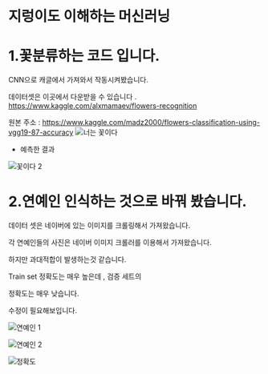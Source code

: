 # 지렁이도 이해하는 머신러닝

# 1.꽃분류하는 코드 입니다.

  CNN으로 캐글에서 가져와서 작동시켜봤습니다.
  
  데이터셋은 이곳에서 다운받을 수 있습니다 . 
  https://www.kaggle.com/alxmamaev/flowers-recognition
  
  원본 주소 : https://www.kaggle.com/madz2000/flowers-classification-using-vgg19-87-accuracy
![너는 꽃이다](https://user-images.githubusercontent.com/50771738/86914609-91c4cd00-c15b-11ea-8d88-c2232d198e1c.png)
- 예측한 결과

![꽃이다 2](https://user-images.githubusercontent.com/50771738/86914668-a739f700-c15b-11ea-996f-6f8148a1d019.png)

# 2.연예인 인식하는 것으로 바꿔 봤습니다. 

  데이터 셋은 네이버에 있는 이미지를 크롤링해서 가져왔습니다.

  각 연예인들의 사진은 네이버 이미지 크롤러를 이용해서 가져왔습니다.

  하지만 과대적합이 발생하는것 같습니다. 
  
  Train set 정확도는 매우 높은데 , 검증 세트의
  
  정확도는 매우 낮습니다. 
  
  수정이 필요해보입니다.

  ![연예인 1](https://user-images.githubusercontent.com/50771738/87236550-f6b34800-c425-11ea-9144-f1b5b3e9fd04.png)


  ![연예인 2](https://user-images.githubusercontent.com/50771738/87236551-f74bde80-c425-11ea-93e0-ff3ac4635609.png)

  ![정확도](https://user-images.githubusercontent.com/50771738/87236605-527dd100-c426-11ea-8444-cc4b31608507.png)

